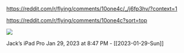 https://reddit.com/r/flying/comments/10one4c/_/j6fp3hv/?context=1

https://reddit.com/r/flying/comments/10one4c?sort=top

![](<file:///Users/johnoleary/Library/Mobile Documents/iCloud~is~workflow~my~workflows/Documents/Screenshots/2023-01-29 204718.png>)

Jack’s iPad Pro
Jan 29, 2023 at 8:47 PM - [[2023-01-29-Sun]]

